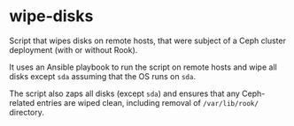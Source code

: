 # wipe-disks
Script that wipes disks on remote hosts, that were subject of a Ceph cluster deployment (with or without Rook).

It uses an Ansible playbook to run the script on remote hosts and wipe all disks except `sda` assuming that the OS runs on `sda`.

The script also zaps all disks (except `sda`) and ensures that any Ceph-related entries are wiped clean, including removal of `/var/lib/rook/` directory. 
